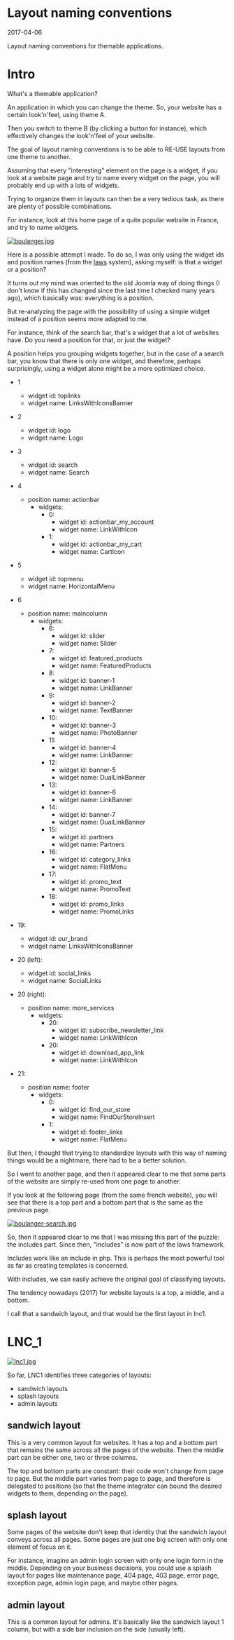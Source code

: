 Layout naming conventions
===========================
2017-04-06



Layout naming conventions for themable applications.




Intro
==========


What's a themable application?

An application in which you can change the theme.
So, your website has a certain look'n'feel, using theme A.

Then you switch to theme B (by clicking a button for instance),
which effectively changes the look'n'feel of your website.



The goal of layout naming conventions is to be able to RE-USE layouts from one theme to another.



Assuming that every "interesting" element on the page is a widget, if you look at a website page and try to name every 
widget on the page, you will probably end up with a lots of widgets.
 
Trying to organize them in layouts can then be a very tedious task, as there are plenty of possible combinations.

For instance, look at this home page of a quite popular website in France, and try to name widgets.


[![boulanger.jpg](https://s19.postimg.org/xvy02s1nn/boulanger.jpg)](https://postimg.org/image/qsq4n5w7z/)









Here is a possible attempt I made.
To do so, I was only using the widget ids and position names (from the [laws](https://github.com/lingtalfi/laws) system),
asking myself: is that a widget or a position?

It turns out my mind was oriented to the old Joomla way of doing things (I don't know if this has changed since
the last time I checked many years ago), which basically was: everything is a position.
 
But re-analyzing the page with the possibility of using a simple widget instead of a position seems more adapted to me.

For instance, think of the search bar, that's a widget that a lot of websites have.
Do you need a position for that, or just the widget?

A position helps you grouping widgets together, but in the case of a search bar, you know that there is only
one widget, and therefore, perhaps surprisingly, using a widget alone might be a more optimized choice.   



- 1
    - widget id: toplinks
    - widget name: LinksWithIconsBanner
- 2
    - widget id: logo
    - widget name: Logo
- 3
    - widget id: search
    - widget name: Search
- 4
    - position name: actionbar
        - widgets:
            - 0: 
                - widget id: actionbar_my_account
                - widget name: LinkWithIcon
            - 1: 
                - widget id: actionbar_my_cart
                - widget name: CartIcon
- 5
    - widget id: topmenu
    - widget name: HorizontalMenu
- 6
    - position name: maincolumn
        - widgets:
            - 6:
                - widget id: slider
                - widget name: Slider
            - 7: 
                - widget id: featured_products
                - widget name: FeaturedProducts
            - 8:                
                - widget id: banner-1
                - widget name: LinkBanner
            - 9:                
                - widget id: banner-2
                - widget name: TextBanner
            - 10:                
                - widget id: banner-3
                - widget name: PhotoBanner
            - 11:                
                - widget id: banner-4
                - widget name: LinkBanner
            - 12:                
                - widget id: banner-5
                - widget name: DualLinkBanner
            - 13:                
                - widget id: banner-6
                - widget name: LinkBanner
            - 14:                
                - widget id: banner-7
                - widget name: DualLinkBanner
            - 15:                
                - widget id: partners
                - widget name: Partners
            - 16:                
                - widget id: category_links
                - widget name: FlatMenu
            - 17:                
                - widget id: promo_text
                - widget name: PromoText
            - 18:                
                - widget id: promo_links
                - widget name: PromoLinks
- 19:
    - widget id: our_brand
    - widget name: LinksWithIconsBanner
- 20 (left):
    - widget id: social_links
    - widget name: SocialLinks
- 20 (right):
    - position name: more_services
        - widgets:
            - 20: 
                - widget id: subscribe_newsletter_link
                - widget name: LinkWithIcon
            - 20: 
                - widget id: download_app_link
                - widget name: LinkWithIcon
              
- 21:
    - position name: footer
        - widgets:
            - 0: 
                - widget id: find_our_store 
                - widget name: FindOurStoreInsert
            - 1: 
                - widget id: footer_links 
                - widget name: FlatMenu
            
            
            
            
            
            
            
            
But then, I thought that trying to standardize layouts with this way of naming things would be a nightmare,
there had to be a better solution.

So I went to another page, and then it appeared clear to me that some parts of the website are simply re-used
from one page to another.

If you look at the following page (from the same french website), you will see that there is a top part
and a bottom part that is the same as the previous page.


[![boulanger-search.jpg](https://s19.postimg.org/j19eols2r/boulanger-search.jpg)](https://postimg.org/image/efdag96jj/)



So, then it appeared clear to me that I was missing this part of the puzzle: the includes part.
Since then, "includes" is now part of the laws framework.

Includes work like an include in php.
This is perhaps the most powerful tool as far as creating templates is concerned.

With includes, we can easily achieve the original goal of classifying layouts.

The tendency nowadays (2017) for website layouts is a top, a middle, and a bottom.

I call that a sandwich layout, and that would be the first layout in lnc1.







LNC_1
=============


[![lnc1.jpg](https://s19.postimg.org/mpwe9bx0j/lnc1.jpg)](https://postimg.org/image/z4j69noin/)


So far, LNC1 identifies three categories of layouts:


- sandwich layouts
- splash layouts
- admin layouts



sandwich layout
-------------

This is a very common layout for websites.
It has a top and a bottom part that remains the same across all the pages of the website.
Then the middle part can be either one, two or three columns.

The top and bottom parts are constant: their code won't change from page to page.
But the middle part varies from page to page, and therefore is delegated to positions (so that the theme integrator
can bound the desired widgets to them, depending on the page).



splash layout
-------------
Some pages of the website don't keep that identity that the sandwich layout conveys across all pages.
Some pages are just one big screen with only one element of focus on it.

For instance, imagine an admin login screen with only one login form in the middle.
Depending on your business decisions, you could use a splash layout for pages like maintenance page, 404 page,
403 page, error page, exception page, admin login page, and maybe other pages.



admin layout
-------------
This is a common layout for admins.
It's basically like the sandwich layout 1 column, but with a side bar inclusion on the side (usually left).

















